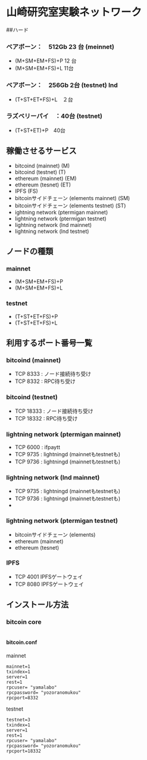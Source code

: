 # 山崎研究室実験ネットワーク

##ハード

### ベアボーン：　512Gb 23 台 (meinnet)
	
* (M+SM+EM+FS)+P  12 台
* (M+SM+EM+FS)+L  11台

### ベアボーン：　256Gb   2台 (testnet) lnd

* (T+ST+ET+FS)+L　２台
	
### ラズベリーパイ　：40台 (testnet)

* (T+ST+ET)+P　40台

## 稼働させるサービス

* bitcoind (mainnet) (M)
* bitcoind (testnet) (T)
* ethereum (mainnet) (EM)
* ethereum (tesnet) (ET)
* IPFS (FS)
* bitcoinサイドチェーン (elements mainnet) (SM)
* bitcoinサイドチェーン (elements testnet) (ST)
* ightning network (ptermigan mainnet) 
* lightning network (ptermigan testnet)
* lightning network (lnd mainnet) 
* lightning network (lnd testnet)

## ノードの種類

### mainnet

* (M+SM+EM+FS)+P
* (M+SM+EM+FS)+L

### testnet

* (T+ST+ET+FS)+P
* (T+ST+ET+FS)+L


## 利用するポート番号一覧

### bitcoind (mainnet)

* TCP 8333 : ノード接続待ち受け
* TCP 8332 : RPC待ち受け

### bitcoind (testnet)

* TCP 18333 : ノード接続待ち受け
* TCP 18332 : RPC待ち受け

### lightning network (ptermigan mainnet)

* TCP 6000 	: ifpaytt
* TCP 9735 	: lightningd (mainnetもtestnetも)
* TCP 9736 	: lightningd (mainnetもtestnetも)

### lightning network (lnd mainnet)

* TCP 9735 	: lightningd (mainnetもtestnetも)
* TCP 9736 	: lightningd (mainnetもtestnetも)
* 
### lightning network (ptermigan testnet)

* bitcoinサイドチェーン (elements)
* ethereum (mainnet)
* ethereum (tesnet)

### IPFS

* TCP 4001 IPFSゲートウェイ
* TCP 8080 IPFSゲートウェイ

## インストール方法

### bitcoin core

```bash

```

#### bitcoin.conf

mainnet

```
mainnet=1 
txindex=1  
server=1   
rest=1      
rpcuser= "yamalabo"
rpcpassword= "yozoranomukou"
rpcport=8332 
```

testnet

```
testnet=3
txindex=1  
server=1   
rest=1      
rpcuser= "yamalabo"
rpcpassword= "yozoranomukou"
rpcport=18332 
```
